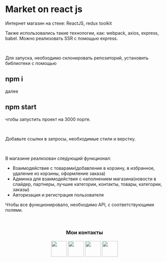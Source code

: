 <h1 align="left">Market on react js</h1>
<p align="left">Интернет магазин на стеке: ReactJS, redux toolkit</p>
<p align="left">Также использовались такие технологии, как: webpack, axios, express, babel.
Можно реализовать SSR с помощью express.</p><br>
<p>Для запуска, необходимо склонировать репозиторий, установить библиотеки с помощью</p>
<h2>npm i</h1>
<p>далее</p>
<h2>npm start</h1>
<p>чтобы запустить проект на 3000 порте.</p>
<br>
<p>Добавьте ссылки в запросы, необходимые стили и верстку.</p>
<br>
<p>В магазине реализован следующий функционал:</p>
<ul>
  <li>Взаимодействие с товарами(добавление в корзину, в избранное, удаление из корзины, оформление заказа)</li>
  <li>Админка для взаимодействия с наполнением магазина(новости в слайдер, партнеры, лучшие категории, контакты, товары, категории, заказы)</li>
  <li>Авторизация и регистрация пользователя</li>
</ul>
<p>Чтобы все функционировало, необходимо API,  с соответствующими полями.</p>
<br>
<h3 align="center">Мои контакты</h3>
<p align="center"> 
  <a href="https://discord.com/users/br1zy" target="_blank" rel="noreferrer">
    <img src="https://raw.githubusercontent.com/danielcranney/readme-generator/main/public/icons/socials/discord.svg" width="50" height="50" /></a>
  <a href="https://www.github.com/breaz1" target="_blank" rel="noreferrer">
      <img src="https://raw.githubusercontent.com/danielcranney/readme-generator/main/public/icons/socials/github.svg" width="50" height="50" /></a>
  <a href="https://t.me/breaz1" target="_blank" rel="noreferrer"><img src="https://upload.wikimedia.org/wikipedia/commons/thumb/8/82/Telegram_logo.svg/512px-Telegram_logo.svg.png" width="50" height="50" /></a>
  <a href="https://www.linkedin.com/in/%D0%B2%D0%BB%D0%B0%D0%B4%D0%B8%D0%BC%D0%B8%D1%80-%D1%81%D0%BF%D0%B5%D1%81%D0%B8%D0%B2%D1%86%D0%B5%D0%B2-28523a293?utm_source=share&utm_campaign=share_via&utm_content=profile&utm_medium=ios_app" target="_blank" rel="noreferrer"><img src="https://upload.wikimedia.org/wikipedia/commons/thumb/8/81/LinkedIn_icon.svg/72px-LinkedIn_icon.svg.png?20210220164014" width="50" height="50" /></a>
</p>
